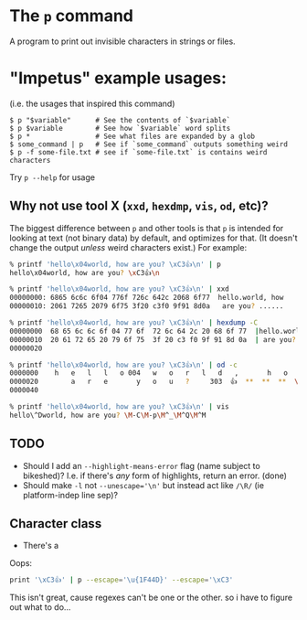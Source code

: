 # The `p` command
A program to print out invisible characters in strings or files.

# "Impetus" example usages:
(i.e. the usages that inspired this command)
```shell
$ p "$variable"      # See the contents of `$variable`
$ p $variable        # See how `$variable` word splits
$ p *                # See what files are expanded by a glob
$ some_command | p   # See if `some_command` outputs something weird
$ p -f some-file.txt # see if `some-file.txt` is contains weird characters
```

Try `p --help` for usage

## Why not use tool X (`xxd`, `hexdmp`, `vis`, `od`, etc)?
The biggest difference between `p` and other tools is that `p` is intended for looking at text (not binary data) by default, and optimizes for that. (It doesn't change the output _unless_ weird characters exist.) For example:
```bash
% printf 'hello\x04world, how are you? \xC3👍\n' | p
hello\x04world, how are you? \xC3👍\n

% printf 'hello\x04world, how are you? \xC3👍\n' | xxd
00000000: 6865 6c6c 6f04 776f 726c 642c 2068 6f77  hello.world, how
00000010: 2061 7265 2079 6f75 3f20 c3f0 9f91 8d0a   are you? ......

% printf 'hello\x04world, how are you? \xC3👍\n' | hexdump -C
00000000  68 65 6c 6c 6f 04 77 6f  72 6c 64 2c 20 68 6f 77  |hello.world, how|
00000010  20 61 72 65 20 79 6f 75  3f 20 c3 f0 9f 91 8d 0a  | are you? ......|
00000020

% printf 'hello\x04world, how are you? \xC3👍\n' | od -c
0000000    h   e   l   l   o 004   w   o   r   l   d   ,       h   o   w
0000020        a   r   e       y   o   u   ?     303  👍  **  **  **  \n
0000040

% printf 'hello\x04world, how are you? \xC3👍\n' | vis
hello\^Dworld, how are you? \M-C\M-p\M^_\M^Q\M^M

```

## TODO
- Should I add an `--highlight-means-error` flag (name subject to bikeshed)? I.e. if there's _any_ form of highlights, return an error. (done)
- Should make `-l` not `--unescape='\n'` but instead act like `/\R/` (ie platform-indep line sep)?

## Character class
- There's a 

Oops:
```sh
print '\xC3👍' | p --escape='\u{1F44D}' --escape='\xC3'
```
This isn't great, cause regexes can't be one or the other. so i have to figure out what to do...
